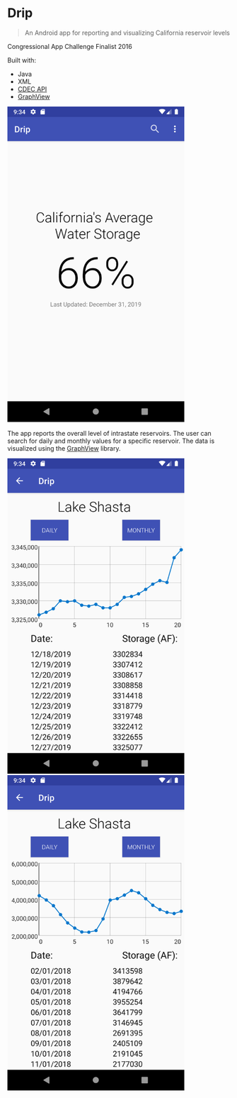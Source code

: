 # Drip
> An Android app for reporting and visualizing California reservoir levels

Congressional App Challenge Finalist 2016

Built with:
* Java
* XML
* [CDEC API](https://cdec.water.ca.gov/queryTools.html) 
* [GraphView](https://github.com/jjoe64/GraphView)

<img src="/screenshots/main.png" alt="Screenshot of home screen" width="400"/>

The app reports the overall level of intrastate reservoirs. The user can search for daily and monthly values for a specific reservoir. The data is visualized using the [GraphView](https://github.com/jjoe64/GraphView) library.


<img src="/screenshots/daily.png" alt="Screenshot of daily level data table and graph" width="400"/>

<img src="/screenshots/monthly.png" alt="Screenshot of monthly levels data table and graph" width="400"/>

